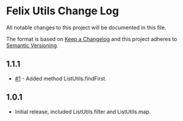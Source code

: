 # Felix Utils Change Log

All notable changes to this project will be documented in this file.

The format is based on [Keep a Changelog](http://keepachangelog.com/) and this project adheres to [Semantic Versioning](http://semver.org/).

## 1.1.1
- [#1](https://github.com/felixgilioli/felix-utils/issues/1) - Added method ListUtils.findFirst.

## 1.0.1
- Initial release, included ListUtils.filter and ListUtils.map.